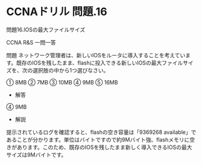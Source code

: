 # CCNAドリル 問題.16

問題16.IOSの最大ファイルサイズ

CCNA R&S 一問一答

問題
ネットワーク管理者は、新しいIOSをルータに導入することを考えています。既存のIOSを残したまま、flashに投入できる新しいIOSの最大ファイルサイズを、次の選択肢の中から1つ選びなさい。

① 8MB
② 7MB
③ 10MB
④ 9MB
⑤ 16MB

- 解答

④ 9MB

- 解説

提示されているログを確認すると、flashの空き容量は「9369268 available」であることが分かります。単位はバイトですので約9Mバイト強、flashメモリに空きがあります。このため、既存のIOSを残したまま新しく導入できるIOSの最大サイズは9Mバイトです。